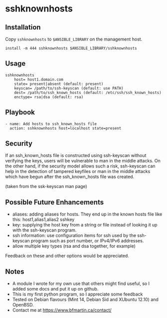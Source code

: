 # sshknownhosts


## Installation

Copy `sshknownhosts` to `$ANSIBLE_LIBRARY` on the management host.

	install -m 444 sshknownhosts $ANSIBLE_LIBRARY/sshknownhosts


## Usage

	sshknownhosts
		host= host1.domain.com
		state= present|absent (default: present)
		keyscan= /path/to/ssh-keyscan (default: use PATH)
		dest= /path/to/ssh_known_hosts (default: /etc/ssh/ssh_known_hosts)
		enctype= rsa|dsa (default: rsa)


## Playbook

	- name: Add hosts to ssh_known_hosts file
	  action: sshknownhosts host=localhost state=present


## Security

If an ssh_known_hosts file is constructed using ssh-keyscan without
verifying the keys, users will be vulnerable to man in the middle
attacks.  On the other hand, if the security model allows such a risk,
ssh-keyscan can help in the detection of tampered keyfiles or man in
the middle attacks which have begun after the ssh_known_hosts file was
created.

(taken from the ssk-keyscan man page)


## Possible Future Enhancements

- aliases: adding aliases for hosts.  They end up in the known hosts
  file like this: host1,alias1,alias2 sshkey
- key: supplying the host key from a string or file instead of looking
  it up with the ssh-keyscan program.
- ssh information: use configuration items for ssh used by the
  ssh-keyscan program such as port number, or IPv4/IPv6 addresses.
- allow multiple key types (rsa and dsa together, for example)

Feedback on these and other options would be appreciated.


## Notes

* A module I wrote for my own use that others might find useful, so I
  added some docs and put it up on github.
* This is my first python program, so I appreciate some feedback
* Tested on Debian flavours (Mint 14, Debian Sid and XUbuntu 12.10)
  and OpenBSD.
* Contact me at https://www.bfmartin.ca/contact/
